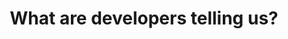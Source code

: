 ---
title: What are developers telling us?
description: Let's talk data! Listen to the Chrome team talk about what we're learning from developer feedback.
hosts:
  - andreban
  - crivero
  - paulkinlan
primary_host:
  - paulkinlan
event_date: 2022-08-16
event_time: 9AM PST
cal_link: "https://www.google.com/calendar/render?action=TEMPLATE&text=What+are+developers+telling+us%3F&details=Let%27s+talk+data%21+Listen+to+the+Chrome+team+talk+about+what+we%27re+learning+from+developer+feedback.&location=Twitter+Spaces&dates=20220816T160000Z%2F20220816T170000Z"
audio: tbd
tags: twitter-space
permalink: false
---